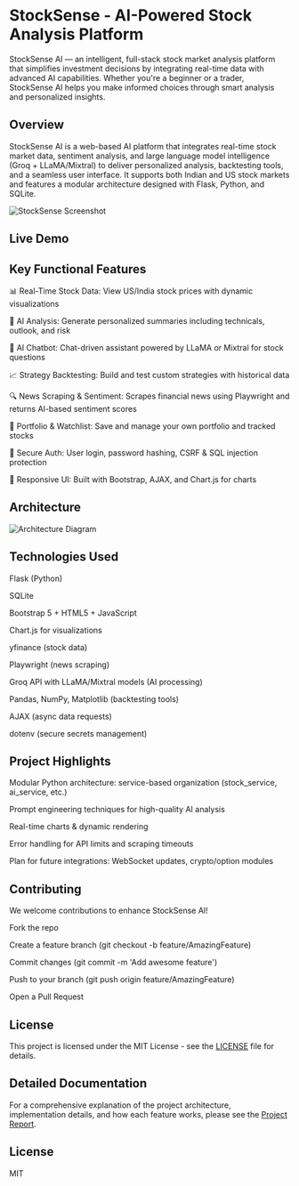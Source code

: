 # StockSense - AI-Powered Stock Analysis Platform

StockSense AI — an intelligent, full-stack stock market analysis platform that simplifies investment decisions by integrating real-time data with advanced AI capabilities. Whether you're a beginner or a trader, StockSense AI helps you make informed choices through smart analysis and personalized insights.

##  Overview

StockSense AI is a web-based AI platform that integrates real-time stock market data, sentiment analysis, and large language model intelligence (Groq + LLaMA/Mixtral) to deliver personalized analysis, backtesting tools, and a seamless user interface. It supports both Indian and US stock markets and features a modular architecture designed with Flask, Python, and SQLite.

![StockSense Screenshot](https://i.ibb.co/NgKQpMkh/Screenshot-2025-04-29-165826.png)

## Live Demo




##  Key Functional Features

📊 Real-Time Stock Data: View US/India stock prices with dynamic visualizations

🤖 AI Analysis: Generate personalized summaries including technicals, outlook, and risk

💬 AI Chatbot: Chat-driven assistant powered by LLaMA or Mixtral for stock questions

📈 Strategy Backtesting: Build and test custom strategies with historical data

🔍 News Scraping & Sentiment: Scrapes financial news using Playwright and returns AI-based sentiment scores

📂 Portfolio & Watchlist: Save and manage your own portfolio and tracked stocks

🔐 Secure Auth: User login, password hashing, CSRF & SQL injection protection

📱 Responsive UI: Built with Bootstrap, AJAX, and Chart.js for charts

##  Architecture
![Architecture Diagram](images/diagram-export-4-29-2025-4_29_50-PM.png)


## Technologies Used
Flask (Python)

SQLite

Bootstrap 5 + HTML5 + JavaScript

Chart.js for visualizations

yfinance (stock data)

Playwright (news scraping)

Groq API with LLaMA/Mixtral models (AI processing)

Pandas, NumPy, Matplotlib (backtesting tools)

AJAX (async data requests)

dotenv (secure secrets management)


## Project Highlights
Modular Python architecture: service-based organization (stock_service, ai_service, etc.)

Prompt engineering techniques for high-quality AI analysis

Real-time charts & dynamic rendering

Error handling for API limits and scraping timeouts

Plan for future integrations: WebSocket updates, crypto/option modules

## Contributing
We welcome contributions to enhance StockSense AI!

Fork the repo

Create a feature branch (git checkout -b feature/AmazingFeature)

Commit changes (git commit -m 'Add awesome feature')

Push to your branch (git push origin feature/AmazingFeature)

Open a Pull Request

## License
This project is licensed under the MIT License - see the [LICENSE](LICENSE.txt) file for details.

## Detailed Documentation

For a comprehensive explanation of the project architecture, implementation details, and how each feature works, please see the [Project Report](project_report.md).

## License

MIT
